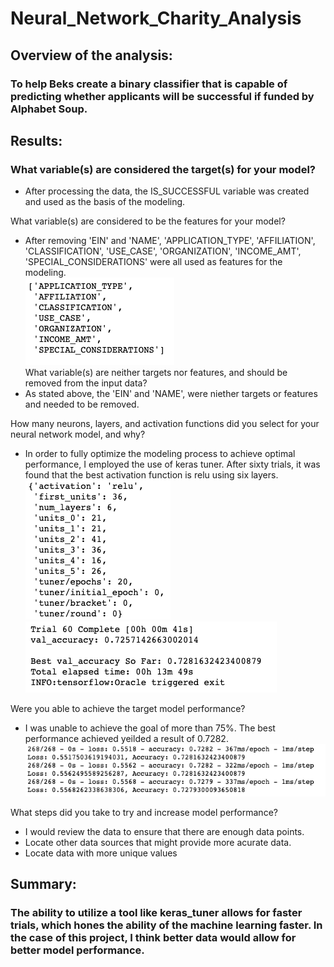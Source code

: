 # Neural_Network_Charity_Analysis

## Overview of the analysis:
### To help Beks create a binary classifier that is capable of predicting whether applicants will be successful if funded by Alphabet Soup.

## Results:
### What variable(s) are considered the target(s) for your model?
* After processing the data, the IS_SUCCESSFUL variable was created and used as the basis of the modeling.

What variable(s) are considered to be the features for your model?
* After removing 'EIN' and 'NAME', 'APPLICATION_TYPE', 'AFFILIATION', 'CLASSIFICATION', 'USE_CASE', 'ORGANIZATION', 'INCOME_AMT', 'SPECIAL_CONSIDERATIONS' were all used as features for the modeling.
<br>![variable](/images/features.png)<br>
What variable(s) are neither targets nor features, and should be removed from the input data?
* As stated above, the 'EIN' and 'NAME', were niether targets or features and needed to be removed.

How many neurons, layers, and activation functions did you select for your neural network model, and why?
* In order to fully optimize the modeling process to achieve optimal performance, I employed the use of keras tuner.  After sixty trials, it was found that the best activation function is relu using six layers.<br>
![Best results](/images/best_config.png)
![Trial results](/images/trial_results.png)

Were you able to achieve the target model performance?
* I was unable to achieve the goal of more than 75%.  The best performance achieved yeilded a result of 0.7282.<br>
![Top three](/images/top_three.png)


What steps did you take to try and increase model performance?
* I would review the data to ensure that there are enough data points.
* Locate other data sources that might provide more acurate data.
* Locate data with more unique values

## Summary: 
### The ability to utilize a tool like keras_tuner allows for faster trials, which hones the ability of the machine learning faster.  In the case of this project, I think better data would allow for better model performance.